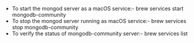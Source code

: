 * To start the mongod server as a macOS service:- brew services start mongodb-community
* To stop the mongod server running as macOS service:- brew services stop mongodb-community
* To verify the status of mongodb-community server:- brew services list